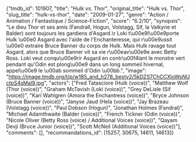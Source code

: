 {"tmdb_id": 101907, "title": "Hulk vs. Thor", "original_title": "Hulk vs. Thor", "slug_title": "hulk-vs-thor", "date": "2009-01-27", "genre": "Action / Animation / Fantastique / Science-Fiction", "score": "6.2/10", "synopsis": "Le dieu Thor et ses amis (Fandrall, Hogun, Volstagg, Sif, la Valkyrie et Balder) sont toujours les gardiens d'Asgard.\r Loki t\u00e9l\u00e9porte Hulk \u00e0 Asgard avec l'aide de l'Enchanteresse, qui r\u00e9ussit \u00e0 extraire Bruce Banner du corps de Hulk. Mais Hulk ravage tout Asgard, alors que Bruce Banner vit sa vie r\u00eav\u00e9e avec Betty Ross. Loki veut conqu\u00e9rir Asgard en contr\u00f4lant le monstre vert pendant qu'Odin est plong\u00e9 dans un long sommeil hivernal, appel\u00e9 le \u00ab sommeil d'Odin \u00bb.", "image": "https://image.tmdb.org/t/p/w185_and_h278_bestv2/5kDZS7ChCCXloWsNUctpS4sMal9.jpg", "actors": ["Fred Tatasciore (Hulk (voice))", "Matthew Wolf (Thor (voice))", "Graham McTavish (Loki (voice))", "Grey DeLisle (Sif (voice))", "Kari Wahlgren (Amora the Enchantress (voice))", "Bryce Johnson (Bruce Banner (voice))", "Janyse Jaud (Hela (voice))", "Jay Brazeau (Volstagg (voice))", "Paul Dobson (Hogun)", "Jonathan Holmes (Fandral)", "Michael Adamthwaite (Balder (voice))", "French Tickner (Odin (voice))", "Nicole Oliver (Betty Ross (voice) / Additional Voices (voice))", "Qayam Devji (Bruce Junior (voice))", "Scott McNeil (Additional Voices (voice))"], "comments": [], "recommandations_id": [15257, 30675, 14611, 14613]}